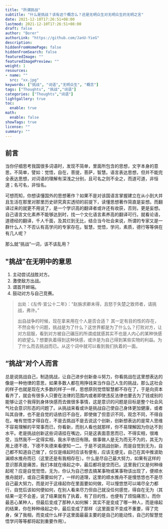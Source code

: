 ```yaml
---
title: "所谓挑战"
subtitle: "什么是挑战？该有这个概念么？还是无明众生对无明众生的无明之言"
date: 2021-12-10T17:26:51+08:00
lastmod: 2021-12-10T17:26:51+08:00
draft: false
author: "Borer"
authorLink: "https://github.com/JanU-YieG"
description:
hiddenFromHomePage: false
hiddenFromSearch: false
featuredImage: ""
featuredImagePreview: ""
weight: 1
resources:
- name: ""
  src: "xx.jpg"
keywords: ["挑战", "词语","无明众生", "概念"]
tags: ["Thoughts", "挑战","词语"]
categories: ["Thoughts","词语"]
lightgallery: true
toc:
  enable: true
math:
  enable: false
showTags: true
license: ""
summary: ""
---
```


## 前言
当你仔细思考我国很多词语时，发现不简单，里面所包含的思想，文字本身的意思，不简单，譬如：觉悟，自在，菩提，菩萨，智慧。语言表达思想，但并不能完全表达思想，对词语的理解有深浅之分别，且可名之则不全之，而道可道，非恒道；名可名，非恒名。

可想而知，你想读懂国外的思想著作？如果不是对该国语言掌握建立在从小到大并且生活在那里对那里历史研究真实透彻的前提下，读懂思想著作简直是妄想。而翻译过来的就更不用说了，是一个学识高的翻译者或许还有收获，否则，更是妄想。自己语言文化素养不能够达到时，找一个文化语言素养高的翻译可行。就看论语，道德经的翻译，千人千面，及其烂到无比，结合当今社会来说，所谓的专家又是一群什么人？不否认有高学问的专家存在。智慧，觉悟，学问，素质，德行等等俱在有几人呢？

那么就“挑战”一词，该不该乱用？

## "挑战"在无明中的意思
1. 主动尝试战胜对方。
2. 激使敌方出战。
3. 谓首开衅端。
4. 鼓动对方与自己竞赛。
> 出处：《左传·宣公十二年》：“赵旃求卿未得，且怒于失楚之致师者，请挑战，弗许。”
>
> 出自战争的时候，现在拿来用在个人是否合适？
> 其一定有目的性的存在，不然会有个问题，挑战是为了什么？这世界都是为了什么么？打败对方，让对方屈服，看到对方被自己碾压的所谓成就感其实不也是人内心的某种快感的欲望么？想要执着得到这种快感，或许是为自己得到某些实物的利益。为了什么而去挑战而已。从这个词中就可以看到我们执着的一面。

## “挑战”对个人而言
总是说挑战自己，制造挑战，让自己进步创新奋斗努力，你看挑战在这里想表达的像是一种他律的意思，如果多数人都在用挣钱来当作自己人生的挑战，那么这社会的样子也就是现在大多数的样子一样，思想原则觉悟智慧都不存在了，于是向资本看齐了，就会有很多人只要在法律的范围内或者即使违反法律也要去为了钱或别的能够让这个我得到身体快感而去做很多事情，这是意识的问题是目标是整个社会风气社会意识形态的问题了。从挑战来看或许是挑战自己使自己身体更加健康，或者叫其自律，也不是自觉的话依旧不自在，即使做了但意识不同，观念不同，不得自在。唯有觉悟才得自在，不是去挑战不是去说这个创新，创新想表达的是常人思维不容易理解的平常事而已，你看新，而别人看也就那样，你不易理解因为你达不到水平。老是挑战创新这些词语挂在嘴边，只是这表面意思而已，不得实相，很难受，当然我不一定得实相，我水平依旧有限。做事做人是无为而无不为的，其无为用上德不德，下德不失德来看便知一二。于是不说挑战创新，而是自觉到无为，自己都不知道自己做了，仅仅是缘起时应该有便有，应该无便无，自己在其中推波助澜顺水推舟而已（这里还是有我相存在）。什么是尽自己最大努力，如果有这样的意识那真是痛苦，我们本就在缘起之中，最后都将是空而已。这里我们又是何种缘起呢？应是自觉觉悟，无为，你认为自己想去搞某事物或某事物该出现了，便顺水推舟就好，或自己需要如何了，一样的道理，这里的顺水推舟不是慢悠悠也不是尽自己最大努力，而是对于这缘起你在里面要如何做，可以慢悠悠可以竭尽全力都行，自觉后该如何便如何，在别人看来尽力但自己就没任何感觉，得自在无为（其结果一定不会差，说了结果就有了执着，有了目的性，也便有了烦恼痛苦）。而你最恶心某种人，但最后变成了那种人如何解：其实不是变成了哪一种人，而是缘起的结果，你在种种缘起之中，最后变成了那样（这里面变不变成不重要，得了完身，保了我相，而变成什么样子这里面最最主要的是自己的能动性，自己的智慧觉悟学问等等都将起到重要作用）。

